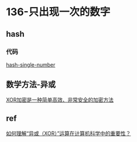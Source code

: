 # 136-只出现一次的数字

## hash


### 代码

[hash-single-number](../../code/136-single-Number/hash-single-number.ts ':include :type=code typescript')

## 数学方法-异或

[XOR加密是一种简单高效、非常安全的加密方法](https://www.zhihu.com/question/20484426)

## ref

[如何理解“异或（XOR）”运算在计算机科学中的重要性？](https://www.zhihu.com/question/20484426)
